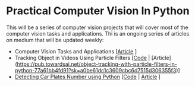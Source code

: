 # Practical Computer Vision In Python #

This will be a series of computer vision projects that will cover most of the computer vision tasks and applications. Thi is an ongoing series of articles on medium that will be updated weekly:
* Computer Vision Tasks and Applications [[Article](https://pub.towardsai.net/overview-of-the-computer-vision-tasks-applications-647f63e66e9f?sk=c91f0f20aa48a82fd710744258d82d3d) ] 
* Tracking Object in Videos Using Particle Filters [[Code](https://github.com/youssefHosni/Practical-Computer-Vision-In-Python/tree/main/Tracking%20Objects%20in%20Video%20with%20Particle%20Filters) | [Article] (https://pub.towardsai.net/object-tracking-with-particle-filters-in-python-77a61bb4fd91?sk=a0be61dc1c3609cbc6d7515d306355f3)]
*  [Detecting Car Plates Number using Python]() [[Code]() | [Article]() ]


